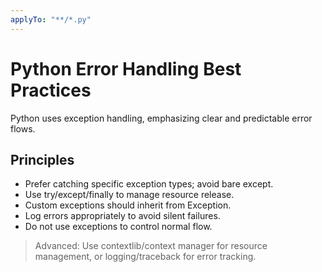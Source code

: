 ```yaml
---
applyTo: "**/*.py"
---
```


# Python Error Handling Best Practices

Python uses exception handling, emphasizing clear and predictable error flows.

## Principles
- Prefer catching specific exception types; avoid bare except.
- Use try/except/finally to manage resource release.
- Custom exceptions should inherit from Exception.
- Log errors appropriately to avoid silent failures.
- Do not use exceptions to control normal flow.

> Advanced: Use contextlib/context manager for resource management, or logging/traceback for error tracking.